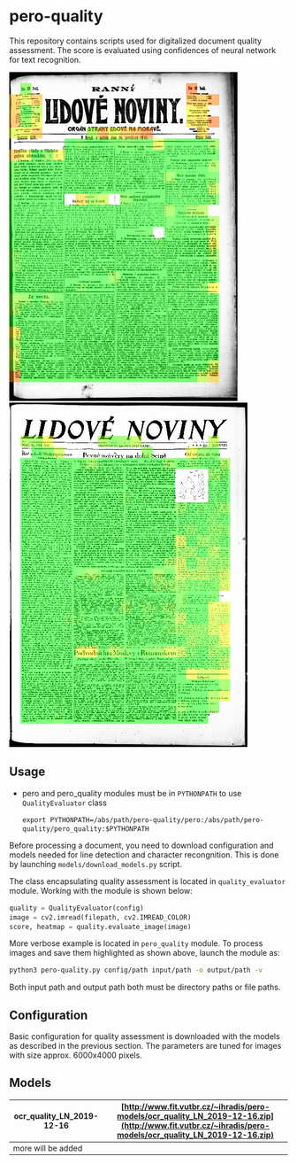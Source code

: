 # pero-quality

This repository contains scripts used for digitalized document quality  assessment. The score is evaluated using confidences of neural network for text recognition.

![](images/image0.jpg) ![](images/image2.jpg)

## Usage

- pero and pero_quality modules must be in `PYTHONPATH` to use `QualityEvaluator` class
  
  ```
  export PYTHONPATH=/abs/path/pero-quality/pero:/abs/path/pero-quality/pero_quality:$PYTHONPATH
  ```

Before processing a document, you need to download configuration and models needed for line detection and character recongnition. This is done by launching `models/download_models.py` script.



The class encapsulating quality assessment is located in `quality_evaluator` module. Working with the module is shown below:

```python
quality = QualityEvaluator(config)
image = cv2.imread(filepath, cv2.IMREAD_COLOR)
score, heatmap = quality.evaluate_image(image)
```

More verbose example is located in `pero_quality` module. To process images and save them highlighted as shown above, launch the module as: 

```bash
python3 pero-quality.py config/path input/path -o output/path -v
```

Both input path and output path both must be directory paths or file paths.

## Configuration

Basic configuration for quality assessment is downloaded with the models as described in the previous section. The parameters are tuned for images with size approx. 6000x4000 pixels. 

## Models

| ocr_quality_LN_2019-12-16 | [http://www.fit.vutbr.cz/~ihradis/pero-models/ocr_quality_LN_2019-12-16.zip](http://www.fit.vutbr.cz/~ihradis/pero-models/ocr_quality_LN_2019-12-16.zip) |
| ------------------------- | -------------------------------------------------------------------------------------------------------------------------------------------------------- |
| more will be added        |                                                                                                                                                          |
